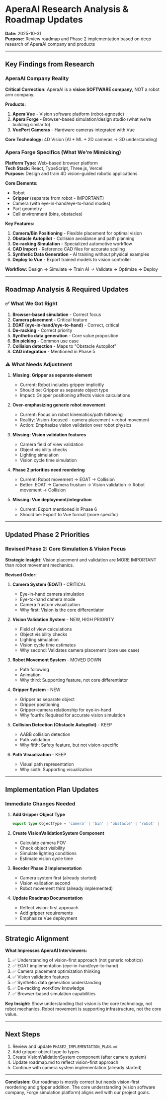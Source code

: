 # AperaAI Research Analysis & Roadmap Updates

**Date:** 2025-10-31  
**Purpose:** Review roadmap and Phase 2 implementation based on deep research of AperaAI company and products

---

## Key Findings from Research

### AperaAI Company Reality
**Critical Correction:** AperaAI is a **vision SOFTWARE company**, NOT a robot arm company.

**Products:**
1. **Apera Vue** - Vision software platform (robot-agnostic)
2. **Apera Forge** - Browser-based simulation/design studio (what we're building similar to)
3. **VuePort Cameras** - Hardware cameras integrated with Vue

**Core Technology:** 4D Vision (AI + ML + 2D cameras → 3D understanding)

### Apera Forge Specifics (What We're Mimicking)

**Platform Type:** Web-based browser platform  
**Tech Stack:** React, TypeScript, Three.js, Vercel  
**Purpose:** Design and train 4D vision-guided robotic applications

**Core Elements:**
- Robot
- **Gripper** (separate from robot - IMPORTANT)
- Camera (with eye-in-hand/eye-to-hand modes)
- Part geometry
- Cell environment (bins, obstacles)

**Key Features:**
1. **Camera/Bin Positioning** - Flexible placement for optimal vision
2. **Obstacle Autopilot** - Collision avoidance and path planning
3. **De-racking Simulation** - Specialized automotive workflow
4. **CAD Import** - Reference CAD files for accurate scaling
5. **Synthetic Data Generation** - AI training without physical examples
6. **Deploy to Vue** - Export trained models to vision controller

**Workflow:** Design → Simulate → Train AI → Validate → Optimize → Deploy

---

## Roadmap Analysis & Required Updates

### ✅ What We Got Right

1. **Browser-based simulation** - Correct focus
2. **Camera placement** - Critical feature
3. **EOAT (eye-in-hand/eye-to-hand)** - Correct, critical
4. **De-racking** - Correct priority
5. **Synthetic data generation** - Core value proposition
6. **Bin picking** - Common use case
7. **Collision detection** - Maps to "Obstacle Autopilot"
8. **CAD integration** - Mentioned in Phase 5

### ⚠️ What Needs Adjustment

1. **Missing: Gripper as separate element**
   - Current: Robot includes gripper implicitly
   - Should be: Gripper as separate object type
   - Impact: Gripper positioning affects vision calculations

2. **Over-emphasizing generic robot movement**
   - Current: Focus on robot kinematics/path following
   - Reality: Vision-focused - camera placement > robot movement
   - Action: Emphasize vision validation over robot physics

3. **Missing: Vision validation features**
   - Camera field of view validation
   - Object visibility checks
   - Lighting simulation
   - Vision cycle time simulation

4. **Phase 2 priorities need reordering**
   - Current: Robot movement → EOAT → Collision
   - Better: EOAT → Camera frustum → Vision validation → Robot movement → Collision

5. **Missing: Vue deployment/integration**
   - Current: Export mentioned in Phase 6
   - Should be: Export to Vue format (more specific)

---

## Updated Phase 2 Priorities

### Revised Phase 2: Core Simulation & Vision Focus

**Strategic Insight:** Vision placement and validation are MORE IMPORTANT than robot movement mechanics.

**Revised Order:**

1. **Camera System (EOAT)** - CRITICAL
   - Eye-in-hand camera simulation
   - Eye-to-hand camera mode
   - Camera frustum visualization
   - Why first: Vision is the core differentiator

2. **Vision Validation System** - NEW, HIGH PRIORITY
   - Field of view calculations
   - Object visibility checks
   - Lighting simulation
   - Vision cycle time estimates
   - Why second: Validates camera placement (core use case)

3. **Robot Movement System** - MOVED DOWN
   - Path following
   - Animation
   - Why third: Supporting feature, not core differentiator

4. **Gripper System** - NEW
   - Gripper as separate object
   - Gripper positioning
   - Gripper-camera relationship for eye-in-hand
   - Why fourth: Required for accurate vision simulation

5. **Collision Detection (Obstacle Autopilot)** - KEEP
   - AABB collision detection
   - Path validation
   - Why fifth: Safety feature, but not vision-specific

6. **Path Visualization** - KEEP
   - Visual path representation
   - Why sixth: Supporting visualization

---

## Implementation Plan Updates

### Immediate Changes Needed

1. **Add Gripper Object Type**
   ```typescript
   export type ObjectType = 'camera' | 'bin' | 'obstacle' | 'robot' | 'gripper';
   ```

2. **Create VisionValidationSystem Component**
   - Calculate camera FOV
   - Check object visibility
   - Simulate lighting conditions
   - Estimate vision cycle time

3. **Reorder Phase 2 Implementation**
   - Camera system first (already started)
   - Vision validation second
   - Robot movement third (already implemented)

4. **Update Roadmap Documentation**
   - Reflect vision-first approach
   - Add gripper requirements
   - Emphasize Vue deployment

---

## Strategic Alignment

**What Impresses AperaAI Interviewers:**

1. ✅ Understanding of vision-first approach (not generic robotics)
2. ✅ EOAT implementation (eye-in-hand/eye-to-hand)
3. ✅ Camera placement optimization thinking
4. ✅ Vision validation features
5. ✅ Synthetic data generation understanding
6. ✅ De-racking workflow knowledge
7. ✅ Browser-based simulation capabilities

**Key Insight:** Show understanding that vision is the core technology, not robot mechanics. Robot movement is supporting infrastructure, not the core value.

---

## Next Steps

1. Review and update `PHASE2_IMPLEMENTATION_PLAN.md`
2. Add gripper object type to types
3. Create VisionValidationSystem component (after camera system)
4. Update roadmap.md to reflect vision-first approach
5. Continue with camera system implementation (already started)

---

**Conclusion:** Our roadmap is mostly correct but needs vision-first reordering and gripper addition. The core understanding (vision software company, Forge simulation platform) aligns well with our project goals.

